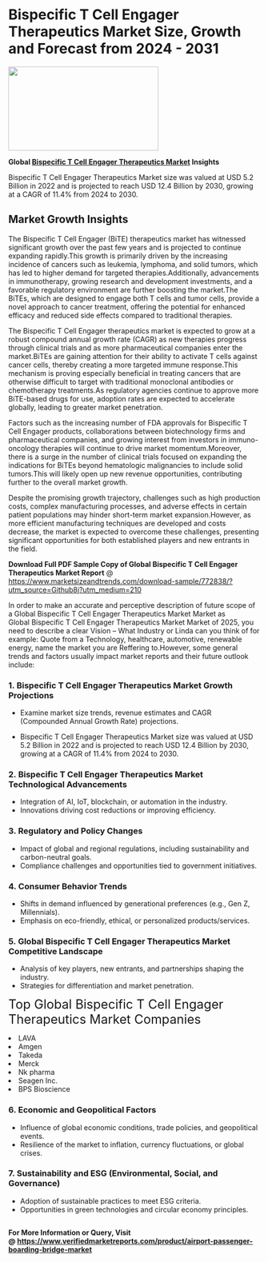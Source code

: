 <H1>Bispecific T Cell Engager Therapeutics Market Size, Growth and Forecast from 2024 - 2031</H1><img class="aligncenter size-medium wp-image-584254" src="https://thirdeyenews.in/wp-content/uploads/2024/09/Global-Market-Research-300x168.jpeg" alt="" width="300" height="168" /><p><strong>Global&nbsp;<a href="https://www.marketsizeandtrends.com/download-sample/772838/?utm_source=Github8j?utm_medium=210">Bispecific T Cell Engager Therapeutics Market</a> Insights</strong></p><p>Bispecific T Cell Engager Therapeutics Market size was valued at USD 5.2 Billion in 2022 and is projected to reach USD 12.4 Billion by 2030, growing at a CAGR of 11.4% from 2024 to 2030.</p><p><h2>Market Growth Insights</h2> <p>The Bispecific T Cell Engager (BiTE) therapeutics market has witnessed significant growth over the past few years and is projected to continue expanding rapidly.This growth is primarily driven by the increasing incidence of cancers such as leukemia, lymphoma, and solid tumors, which has led to higher demand for targeted therapies.Additionally, advancements in immunotherapy, growing research and development investments, and a favorable regulatory environment are further boosting the market.The BiTEs, which are designed to engage both T cells and tumor cells, provide a novel approach to cancer treatment, offering the potential for enhanced efficacy and reduced side effects compared to traditional therapies.</p> <p>The Bispecific T Cell Engager therapeutics market is expected to grow at a robust compound annual growth rate (CAGR) as new therapies progress through clinical trials and as more pharmaceutical companies enter the market.BiTEs are gaining attention for their ability to activate T cells against cancer cells, thereby creating a more targeted immune response.This mechanism is proving especially beneficial in treating cancers that are otherwise difficult to target with traditional monoclonal antibodies or chemotherapy treatments.As regulatory agencies continue to approve more BiTE-based drugs for use, adoption rates are expected to accelerate globally, leading to greater market penetration.</p> <p>Factors such as the increasing number of FDA approvals for Bispecific T Cell Engager products, collaborations between biotechnology firms and pharmaceutical companies, and growing interest from investors in immuno-oncology therapies will continue to drive market momentum.Moreover, there is a surge in the number of clinical trials focused on expanding the indications for BiTEs beyond hematologic malignancies to include solid tumors.This will likely open up new revenue opportunities, contributing further to the overall market growth.</p> <p>Despite the promising growth trajectory, challenges such as high production costs, complex manufacturing processes, and adverse effects in certain patient populations may hinder short-term market expansion.However, as more efficient manufacturing techniques are developed and costs decrease, the market is expected to overcome these challenges, presenting significant opportunities for both established players and new entrants in the field.</p> <p><span class=""><strong>Download Full PDF Sample Copy of Global Bispecific T Cell Engager Therapeutics Market Report</strong> @ <a href="https://www.marketsizeandtrends.com/download-sample/772838/?utm_source=Github8j?utm_medium=210" target="_blank">https://www.marketsizeandtrends.com/download-sample/772838/?utm_source=Github8j?utm_medium=210</a></span></p><p>In order to make an accurate and perceptive description of future scope of a Global&nbsp;Bispecific T Cell Engager Therapeutics Market Market as Global&nbsp;Bispecific T Cell Engager Therapeutics Market Market of 2025, you need to describe a clear Vision &ndash; What Industry or Linda can you think of for example: Quote from a Technology, healthcare, automotive, renewable energy, name the market you are Reffering to.However, some general trends and factors usually impact market reports and their future outlook include:</p><h3>1.&nbsp;<strong>Bispecific T Cell Engager Therapeutics Market Growth Projections</strong></h3><ul><li>Examine market size trends, revenue estimates and CAGR (Compounded Annual Growth Rate) projections.</li><li><p>Bispecific T Cell Engager Therapeutics Market size was valued at USD 5.2 Billion in 2022 and is projected to reach USD 12.4 Billion by 2030, growing at a CAGR of 11.4% from 2024 to 2030.</p></li></ul><h3>2.&nbsp;<strong>Bispecific T Cell Engager Therapeutics Market Technological Advancements</strong></h3><ul><li>Integration of AI, IoT, blockchain, or automation in the industry.</li><li>Innovations driving cost reductions or improving efficiency.</li></ul><h3>3.&nbsp;<strong>Regulatory and Policy Changes</strong></h3><ul><li>Impact of global and regional regulations, including sustainability and carbon-neutral goals.</li><li>Compliance challenges and opportunities tied to government initiatives.</li></ul><h3>4.&nbsp;<strong>Consumer Behavior Trends</strong></h3><ul><li>Shifts in demand influenced by generational preferences (e.g., Gen Z, Millennials).</li><li>Emphasis on eco-friendly, ethical, or personalized products/services.</li></ul><h3>5.&nbsp;<strong>Global Bispecific T Cell Engager Therapeutics Market Competitive Landscape</strong></h3><ul><li>Analysis of key players, new entrants, and partnerships shaping the industry.</li><li>Strategies for differentiation and market penetration.</li></ul><p data-pm-slice="1 1 []"><span style="color: inherit; font-family: inherit; font-size: 25px;">Top Global Bispecific T Cell Engager Therapeutics Market Companies</span></p><div class="" data-test-id=""><p><li>LAVA</li><li> Amgen</li><li> Takeda</li><li> Merck</li><li> Nk pharma</li><li> Seagen Inc.</li><li> BPS Bioscience</li></p></div><h3>6.&nbsp;<strong>Economic and Geopolitical Factors</strong></h3><ul><li>Influence of global economic conditions, trade policies, and geopolitical events.</li><li>Resilience of the market to inflation, currency fluctuations, or global crises.</li></ul><h3>7.&nbsp;<strong>Sustainability and ESG (Environmental, Social, and Governance)</strong></h3><ul><li>Adoption of sustainable practices to meet ESG criteria.</li><li>Opportunities in green technologies and circular economy principles.</li></ul><h2><strong style="font-size: 14px;">For More Information or Query, Visit @&nbsp;</strong><a style="background-color: #ffffff; font-size: 14px;" href="https://www.marketsizeandtrends.com/report/bispecific-t-cell-engager-therapeutics-market/" target="_blank">https://www.verifiedmarketreports.com/product/airport-passenger-boarding-bridge-market</a></h2>
